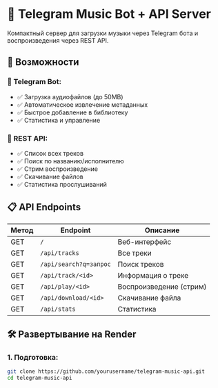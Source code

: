 # 🎵 Telegram Music Bot + API Server

Компактный сервер для загрузки музыки через Telegram бота и воспроизведения через REST API.

## 🚀 Возможности

### 🤖 Telegram Bot:
- ✅ Загрузка аудиофайлов (до 50MB)
- ✅ Автоматическое извлечение метаданных
- ✅ Быстрое добавление в библиотеку
- ✅ Статистика и управление

### 🔗 REST API:
- ✅ Список всех треков
- ✅ Поиск по названию/исполнителю
- ✅ Стрим воспроизведение
- ✅ Скачивание файлов
- ✅ Статистика прослушиваний

## 📋 API Endpoints

| Метод | Endpoint | Описание |
|-------|----------|----------|
| GET | `/` | Веб-интерфейс |
| GET | `/api/tracks` | Все треки |
| GET | `/api/search?q=запрос` | Поиск треков |
| GET | `/api/track/<id>` | Информация о треке |
| GET | `/api/play/<id>` | Воспроизведение (стрим) |
| GET | `/api/download/<id>` | Скачивание файла |
| GET | `/api/stats` | Статистика |

## 🛠️ Развертывание на Render

### 1. Подготовка:
```bash
git clone https://github.com/yourusername/telegram-music-api.git
cd telegram-music-api
